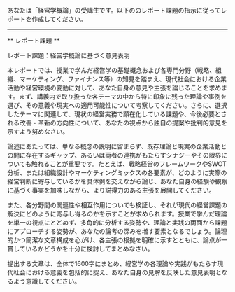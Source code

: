あなたは「経営学概論」の受講生です。以下ののレポート課題の指示に従ってレポートを作成してください。

---------------------------------------
** レポート課題 **

レポート課題：経営学概論に基づく意見表明

本レポートでは、授業で学んだ経営学の基礎概念および各専門分野（戦略、組織、マーケティング、ファイナンス等）の知見を踏まえ、現代社会における企業活動や経営環境の変動に対して、あなた自身の意見や主張を論じることを求めます。まず、講義内で取り扱った各テーマの中から特に印象に残った理論や事例を選び、その意義や現実への適用可能性について考察してください。さらに、選択したテーマに関連して、現状の経営実務で顕在化している課題や、今後必要とされる改善・革新の方向性について、あなたの視点から独自の提案や批判的意見を示すよう努めなさい。

論述にあたっては、単なる概念の説明に留まらず、既存理論と現実の企業活動との間に存在するギャップ、あるいは両者の連携がもたらすシナジーやその限界についても触れることが重要です。たとえば、戦略経営のフレームワークやSWOT分析、または組織設計やマーケティングミックスの各要素が、どのように実際の経営判断に寄与しているかを具体例を交えながら論じ、あなた自身の経験や観察に基づく事実を加味しながら、より説得力のある主張を展開してください。

また、各分野間の関連性や相互作用についても検証し、それが現代の経営課題の解決にどのように寄与し得るのかを示すことが求められます。授業で学んだ理論を単一の視点にとどめず、多角的に分析する姿勢や、理論と実践の両面から課題にアプローチする姿勢が、あなたの論考の深みを増す要素となるでしょう。論理的かつ簡潔な文章構成を心がけ、各主張の根拠を明確に示すとともに、論点が一貫しているかどうかを十分に検討してまとめなさい。

提出する文章は、全体で1600字にまとめ、経営学の各理論や実践がもたらす現代社会における意義を包括的に捉え、あなた自身の見解を反映した意見表明となるよう意識してください。